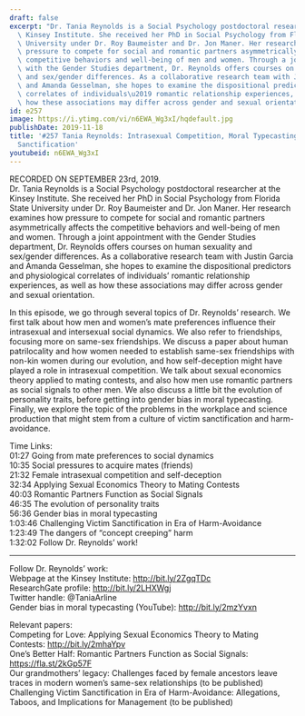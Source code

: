 ```yaml
---
draft: false
excerpt: "Dr. Tania Reynolds is a Social Psychology postdoctoral researcher at the\
  \ Kinsey Institute. She received her PhD in Social Psychology from Florida State\
  \ University under Dr. Roy Baumeister and Dr. Jon Maner. Her research examines how\
  \ pressure to compete for social and romantic partners asymmetrically affects the\
  \ competitive behaviors and well-being of men and women. Through a joint appointment\
  \ with the Gender Studies department, Dr. Reynolds offers courses on human sexuality\
  \ and sex/gender differences. As a collaborative research team with Justin Garcia\
  \ and Amanda Gesselman, she hopes to examine the dispositional predictors and physiological\
  \ correlates of individuals\u2019 romantic relationship experiences, as well as\
  \ how these associations may differ across gender and sexual orientation."
id: e257
image: https://i.ytimg.com/vi/n6EWA_Wg3xI/hqdefault.jpg
publishDate: 2019-11-18
title: '#257 Tania Reynolds: Intrasexual Competition, Moral Typecasting, And Victim
  Sanctification'
youtubeid: n6EWA_Wg3xI
---
```

RECORDED ON SEPTEMBER 23rd, 2019.  
Dr. Tania Reynolds is a Social Psychology postdoctoral researcher at the Kinsey Institute. She received her PhD in Social Psychology from Florida State University under Dr. Roy Baumeister and Dr. Jon Maner. Her research examines how pressure to compete for social and romantic partners asymmetrically affects the competitive behaviors and well-being of men and women. Through a joint appointment with the Gender Studies department, Dr. Reynolds offers courses on human sexuality and sex/gender differences. As a collaborative research team with Justin Garcia and Amanda Gesselman, she hopes to examine the dispositional predictors and physiological correlates of individuals’ romantic relationship experiences, as well as how these associations may differ across gender and sexual orientation.

In this episode, we go through several topics of Dr. Reynolds’ research. We first talk about how men and women’s mate preferences influence their intrasexual and intersexual social dynamics. We also refer to friendships, focusing more on same-sex friendships. We discuss a paper about human patrilocality and how women needed to establish same-sex friendships with non-kin women during our evolution, and how self-deception might have played a role in intrasexual competition. We talk about sexual economics theory applied to mating contests, and also how men use romantic partners as social signals to other men. We also discuss a little bit the evolution of personality traits, before getting into gender bias in moral typecasting. Finally, we explore the topic of the problems in the workplace and science production that might stem from a culture of victim sanctification and harm-avoidance.

Time Links:  
01:27  Going from mate preferences to social dynamics  
10:35  Social pressures to acquire mates (friends)  
21:32  Female intrasexual competition and self-deception  
32:34  Applying Sexual Economics Theory to Mating Contests  
40:03  Romantic Partners Function as Social Signals  
46:35  The evolution of personality traits  
56:36  Gender bias in moral typecasting  
1:03:46  Challenging Victim Sanctification in Era of Harm-Avoidance  
1:23:49  The dangers of “concept creeping” harm  
1:32:02  Follow Dr. Reynolds’ work!

---

Follow Dr. Reynolds’ work:  
Webpage at the Kinsey Institute: http://bit.ly/2ZgqTDc  
ResearchGate profile: http://bit.ly/2LHXWgj  
Twitter handle: @TaniaArline  
Gender bias in moral typecasting (YouTube): http://bit.ly/2mzYvxn

Relevant papers:  
Competing for Love: Applying Sexual Economics Theory to Mating Contests: http://bit.ly/2mhaYpv  
One’s Better Half: Romantic Partners Function as Social Signals: https://fla.st/2kGp57F  
Our grandmothers’ legacy: Challenges faced by female ancestors leave traces in modern women’s same-sex relationships (to be published)  
Challenging Victim Sanctification in Era of Harm-Avoidance: Allegations, Taboos, and Implications for Management (to be published)
